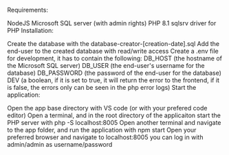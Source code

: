 Requirements:

NodeJS
Microsoft SQL server (with admin rights)
PHP 8.1
sqlsrv driver for PHP
Installation:

Create the database with the database-creator-[creation-date].sql
Add the end-user to the created database with read/write access
Create a .env file for development, it has to contain the following:
DB_HOST (the hostname of the Microsoft SQL server)
DB_USER (the end-user's username for the database)
DB_PASSWORD (the password of the end-user for the database)
DEV (a boolean, if it is set to true, it will return the error to the frontend, if it is false, the errors only can be seen in the php error logs)
Start the application:

Open the app base directory with VS code (or with your prefered code editor)
Open a terminal, and in the root directory of the applicaiton start the PHP server with php -S localhost:8005
Open another terminal and navigate to the app folder, and run the application with npm start
Open your preferred browser and navigate to localhost:8005 you can log in with admin/admin as username/password
